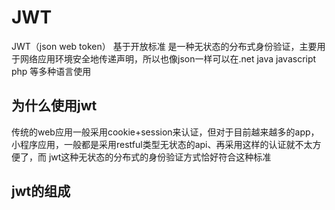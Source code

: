 # JWT
JWT（json web token） 基于开放标准 是一种无状态的分布式身份验证，主要用于网络应用环境安全地传递声明，所以也像json一样可以在.net java  javascript php
等多种语言使用
## 为什么使用jwt
传统的web应用一般采用cookie+session来认证，但对于目前越来越多的app，小程序应用，一般都是采用restful类型无状态的api、再采用这样的认证就不太方便了，而
jwt这种无状态的分布式的身份验证方式恰好符合这种标准
## jwt的组成
